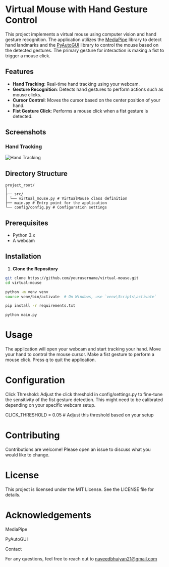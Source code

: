 # Virtual Mouse with Hand Gesture Control

This project implements a virtual mouse using computer vision and hand gesture recognition. The application utilizes the [MediaPipe](https://mediapipe.dev/) library to detect hand landmarks and the [PyAutoGUI](https://pyautogui.readthedocs.io/) library to control the mouse based on the detected gestures. The primary gesture for interaction is making a fist to trigger a mouse click.

## Features

- **Hand Tracking**: Real-time hand tracking using your webcam.
- **Gesture Recognition**: Detects hand gestures to perform actions such as mouse clicks.
- **Cursor Control**: Moves the cursor based on the center position of your hand.
- **Fist Gesture Click**: Performs a mouse click when a fist gesture is detected.

## Screenshots

### Hand Tracking

![Hand Tracking](images/hand_tracking.png)

## Directory Structure

```
project_root/
│
├── src/
│ └── virtual_mouse.py # VirtualMouse class definition
├── main.py # Entry point for the application
└── config/config.py # Configuration settings 
```


## Prerequisites

- Python 3.x
- A webcam

## Installation

1. **Clone the Repository**

```bash
git clone https://github.com/yourusername/virtual-mouse.git
cd virtual-mouse
```

```bash
python -m venv venv
source venv/bin/activate  # On Windows, use `venv\Scripts\activate`

pip install -r requirements.txt
```
```
python main.py
```

# Usage
The application will open your webcam and start tracking your hand.
Move your hand to control the mouse cursor.
Make a fist gesture to perform a mouse click.
Press q to quit the application.

# Configuration
Click Threshold: Adjust the click threshold in config/settings.py to fine-tune the sensitivity of the fist gesture detection. This might need to be calibrated depending on your specific webcam setup.

CLICK_THRESHOLD = 0.05  # Adjust this threshold based on your setup

# Contributing
Contributions are welcome! Please open an issue to discuss what you would like to change.

# License
This project is licensed under the MIT License. See the LICENSE file for details.

# Acknowledgements
MediaPipe

PyAutoGUI

Contact

For any questions, feel free to reach out to naveedbhuiyan21@gmail.com






